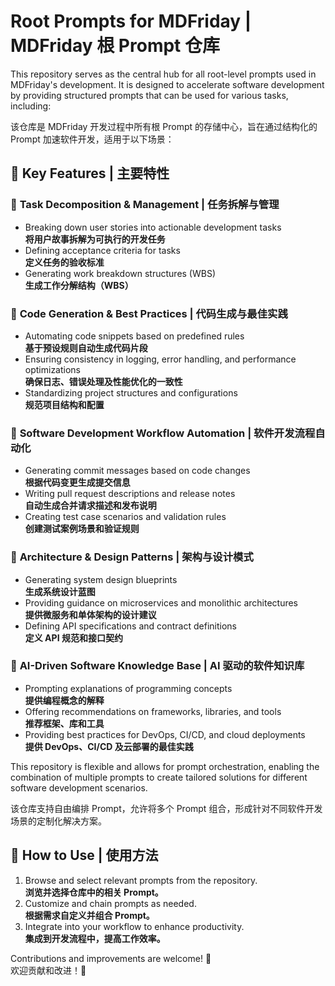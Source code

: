# Root Prompts for MDFriday | MDFriday 根 Prompt 仓库

This repository serves as the central hub for all root-level prompts used in MDFriday's development. It is designed to accelerate software development by providing structured prompts that can be used for various tasks, including:

该仓库是 MDFriday 开发过程中所有根 Prompt 的存储中心，旨在通过结构化的 Prompt 加速软件开发，适用于以下场景：

## 📌 **Key Features | 主要特性**

### 🔹 **Task Decomposition & Management | 任务拆解与管理**
- Breaking down user stories into actionable development tasks  
  **将用户故事拆解为可执行的开发任务**
- Defining acceptance criteria for tasks  
  **定义任务的验收标准**
- Generating work breakdown structures (WBS)  
  **生成工作分解结构（WBS）**

### 🔹 **Code Generation & Best Practices | 代码生成与最佳实践**
- Automating code snippets based on predefined rules  
  **基于预设规则自动生成代码片段**
- Ensuring consistency in logging, error handling, and performance optimizations  
  **确保日志、错误处理及性能优化的一致性**
- Standardizing project structures and configurations  
  **规范项目结构和配置**

### 🔹 **Software Development Workflow Automation | 软件开发流程自动化**
- Generating commit messages based on code changes  
  **根据代码变更生成提交信息**
- Writing pull request descriptions and release notes  
  **自动生成合并请求描述和发布说明**
- Creating test case scenarios and validation rules  
  **创建测试案例场景和验证规则**

### 🔹 **Architecture & Design Patterns | 架构与设计模式**
- Generating system design blueprints  
  **生成系统设计蓝图**
- Providing guidance on microservices and monolithic architectures  
  **提供微服务和单体架构的设计建议**
- Defining API specifications and contract definitions  
  **定义 API 规范和接口契约**

### 🔹 **AI-Driven Software Knowledge Base | AI 驱动的软件知识库**
- Prompting explanations of programming concepts  
  **提供编程概念的解释**
- Offering recommendations on frameworks, libraries, and tools  
  **推荐框架、库和工具**
- Providing best practices for DevOps, CI/CD, and cloud deployments  
  **提供 DevOps、CI/CD 及云部署的最佳实践**

This repository is flexible and allows for prompt orchestration, enabling the combination of multiple prompts to create tailored solutions for different software development scenarios.

该仓库支持自由编排 Prompt，允许将多个 Prompt 组合，形成针对不同软件开发场景的定制化解决方案。

## 🚀 **How to Use | 使用方法**
1. Browse and select relevant prompts from the repository.  
   **浏览并选择仓库中的相关 Prompt。**
2. Customize and chain prompts as needed.  
   **根据需求自定义并组合 Prompt。**
3. Integrate into your workflow to enhance productivity.  
   **集成到开发流程中，提高工作效率。**

Contributions and improvements are welcome! 🚀  
欢迎贡献和改进！🚀  